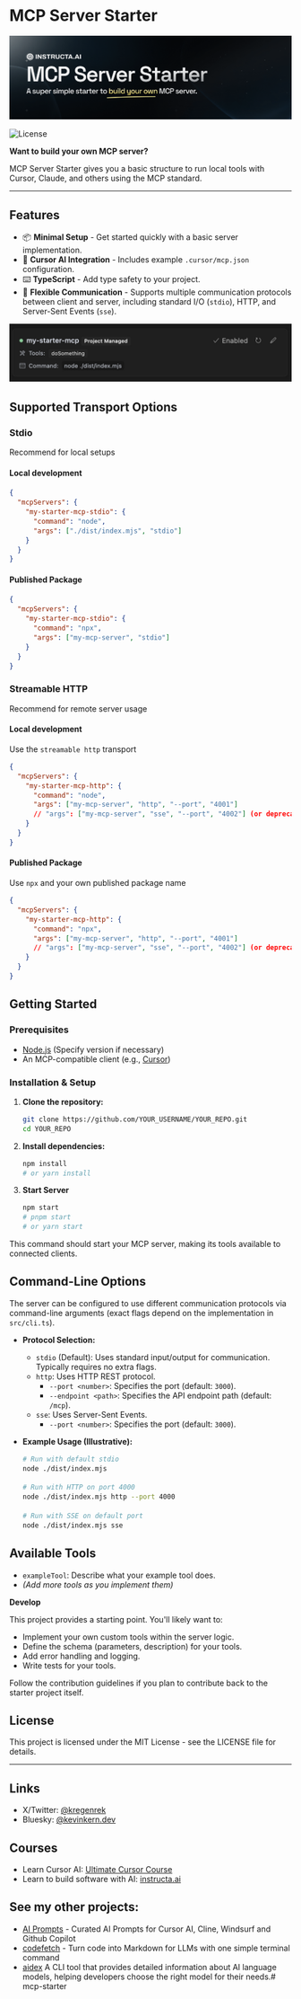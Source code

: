 # MCP Server Starter

![mcp starter](/public/banner.png)
<p>
  <img src="https://img.shields.io/badge/License-MIT-yellow?style=flat&colorA=18181B&colorB=28CF8D" alt="License">
  <!-- Add other relevant badges here, e.g., build status, stars -->
  <!-- <a href="YOUR_REPO_LINK/stargazers"><img src="https://img.shields.io/github/stars/YOUR_USERNAME/YOUR_REPO.svg?style=flat&colorA=18181B&colorB=28CF8D" alt="Stars"></a> -->
</p>

**Want to build your own MCP server?**

MCP Server Starter gives you a basic structure to run local tools with Cursor, Claude, and others using the MCP standard.

---

## Features

- 📦 **Minimal Setup** - Get started quickly with a basic server implementation.
- 🤖 **Cursor AI Integration** - Includes example `.cursor/mcp.json` configuration.
- ⌨️ **TypeScript** - Add type safety to your project.
- 📡 **Flexible Communication** - Supports multiple communication protocols between client and server, including standard I/O (`stdio`), HTTP, and Server-Sent Events (`sse`).

<!-- Add other features specific to your starter implementation -->



![mcp starter](/public/starter2.jpg)

## Supported Transport Options

### Stdio 
Recommend for local setups

#### Local development
```json
{
  "mcpServers": {
    "my-starter-mcp-stdio": {
      "command": "node",
      "args": ["./dist/index.mjs", "stdio"]
    }
  }
}
```

#### Published Package
```json
{
  "mcpServers": {
    "my-starter-mcp-stdio": {
      "command": "npx",
      "args": ["my-mcp-server", "stdio"]
    }
  }
}
```

### Streamable HTTP
Recommend for remote server usage

#### Local development
Use the `streamable http` transport
```json
{
  "mcpServers": {
    "my-starter-mcp-http": {
      "command": "node",
      "args": ["my-mcp-server", "http", "--port", "4001"]
      // "args": ["my-mcp-server", "sse", "--port", "4002"] (or deprecated sse usage)
    }
  }
}
```
#### Published Package
Use `npx` and your own published package name
```json
{
  "mcpServers": {
    "my-starter-mcp-http": {
      "command": "npx",
      "args": ["my-mcp-server", "http", "--port", "4001"]
      // "args": ["my-mcp-server", "sse", "--port", "4002"] (or deprecated sse usage)
    }
  }
}
```

## Getting Started

### Prerequisites

- [Node.js](https://nodejs.org/) (Specify version if necessary)
- An MCP-compatible client (e.g., [Cursor](https://cursor.com/))

### Installation & Setup

1.  **Clone the repository:**
    ```bash
    git clone https://github.com/YOUR_USERNAME/YOUR_REPO.git
    cd YOUR_REPO
    ```

2.  **Install dependencies:**
    ```bash
    npm install
    # or yarn install
    ```

3.  **Start Server**

    ```bash
    npm start
    # pnpm start
    # or yarn start
    ```

This command should start your MCP server, making its tools available to connected clients.

## Command-Line Options

The server can be configured to use different communication protocols via command-line arguments (exact flags depend on the implementation in `src/cli.ts`).

*   **Protocol Selection:**
    *   `stdio` (Default): Uses standard input/output for communication. Typically requires no extra flags.
    *   `http`: Uses HTTP REST protocol.
        *   `--port <number>`: Specifies the port (default: `3000`).
        *   `--endpoint <path>`: Specifies the API endpoint path (default: `/mcp`).
    *   `sse`: Uses Server-Sent Events.
        *   `--port <number>`: Specifies the port (default: `3000`).

*   **Example Usage (Illustrative):**
    ```bash
    # Run with default stdio
    node ./dist/index.mjs

    # Run with HTTP on port 4000
    node ./dist/index.mjs http --port 4000

    # Run with SSE on default port
    node ./dist/index.mjs sse
    ```

## Available Tools

*   `exampleTool`: Describe what your example tool does.
*   *(Add more tools as you implement them)*

**Develop**

This project provides a starting point. You'll likely want to:

*   Implement your own custom tools within the server logic.
*   Define the schema (parameters, description) for your tools.
*   Add error handling and logging.
*   Write tests for your tools.

Follow the contribution guidelines if you plan to contribute back to the starter project itself.

## License

This project is licensed under the MIT License - see the LICENSE file for details.

---

## Links

- X/Twitter: [@kregenrek](https://x.com/kregenrek)
- Bluesky: [@kevinkern.dev](https://bsky.app/profile/kevinkern.dev)

## Courses
- Learn Cursor AI: [Ultimate Cursor Course](https://www.instructa.ai/en/cursor-ai)
- Learn to build software with AI: [instructa.ai](https://www.instructa.ai)

## See my other projects:

* [AI Prompts](https://github.com/instructa/ai-prompts/blob/main/README.md) - Curated AI Prompts for Cursor AI, Cline, Windsurf and Github Copilot
* [codefetch](https://github.com/regenrek/codefetch) - Turn code into Markdown for LLMs with one simple terminal command
* [aidex](https://github.com/regenrek/aidex) A CLI tool that provides detailed information about AI language models, helping developers choose the right model for their needs.# mcp-starter
